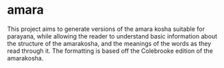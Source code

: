 # amara
This project aims to generate versions of the amara kosha
suitable for parayana, while allowing the reader to 
understand basic information about the structure of the amarakosha,
and the meanings of the words as they read through it. The
formatting is based off the Colebrooke edition of the amarakosha.
